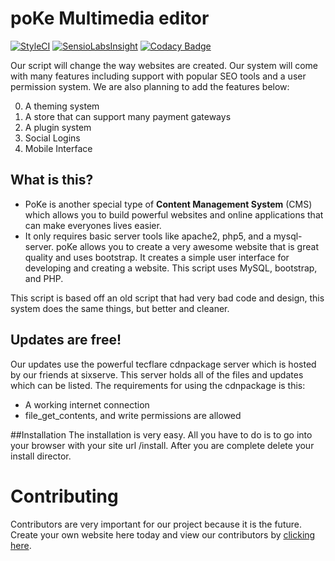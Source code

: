 poKe Multimedia editor
=============

[![StyleCI](https://styleci.io/repos/49139219/shield)](https://styleci.io/repos/49139219)
[![SensioLabsInsight](https://insight.sensiolabs.com/projects/4f931c37-3c45-45a1-bf09-45478996bde6/mini.png)](https://insight.sensiolabs.com/projects/4f931c37-3c45-45a1-bf09-45478996bde6)
[![Codacy Badge](https://api.codacy.com/project/badge/grade/5f11be20f33a4fc39878d1daab86d3c9)](https://www.codacy.com/app/dodiaraculus/poKe-CMS)

Our script will change the way websites are created. Our system will come with many features including support with popular SEO tools and a user permission system. We are also planning to add the features below:

0. A theming system
0. A store that can support many payment gateways
0. A plugin system
0. Social Logins
0. Mobile Interface

What is this?
---------------------

* PoKe is another special type of **Content Management System** (CMS) which allows you to build powerful websites and  online applications that can make everyones lives easier.
* It only requires basic server tools like apache2, php5, and  a mysql-server.
poKe allows you to create a very awesome website that is great quality and uses bootstrap. It creates a simple user interface for developing and creating a website. This script uses MySQL, bootstrap, and PHP.

This script is based off an old script that had very bad code and design, this system does the same things, but better and cleaner.

Updates are free!
---------------------
Our updates use the powerful tecflare cdnpackage server which is hosted by our friends at sixserve. This server holds all of the files and updates which can be listed. The requirements for using the cdnpackage is this:

* A working internet connection
* file_get_contents, and write permissions are allowed

##Installation
The installation is very easy. All you have to do is to go into your browser with your site url /install.
After you are complete delete your install director.

Contributing
=============
Contributors are very important for our project because it is the future. Create your own website here today and view our contributors by [clicking here](https://github.com/poKe-Websites/poKe-CMS/graphs/contributors).
